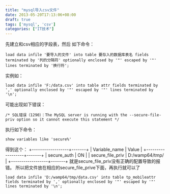 ```yaml
---
title: "mysql导入csv文件"
date: 2013-05-20T17:13:06+08:00
draft: true
tags: ['mysql', 'csv']
categories: ["IT技术"]
---
```


先建立和csv相应的字段表，然后
如下命令：
```
load data infile '要导入的文件' into table 要存入的数据库表名 fields terminated by '列的分隔符' optionally enclosed by '"' escaped by '"' lines terminated by '换行符';
```
实例如：
```
load data infile 'F:/data.csv' into table attr fields terminated by ',' optionally enclosed by '"' escaped by '"' lines terminated by '\n';
```
可能出现如下错误：
```
/* SQL错误（1290）：The MySQL server is running with the --secure-file-priv option so it cannot execute this statement */
```
执行如下命令：
```
show variables like 'secure%'
```
得到这个：
+------------------+-------+
| Variable_name | Value |
+------------------+-------+
| secure_auth | ON |
| secure_file_priv | D:/wamp64/tmp/ |
+------------------+-------+
就是secure_file_priv没有正确的配置导致的报错。
所以把文件放在相应的secure_file_prive下面，再执行就可以了
```
load data infile 'D:/wamp64/tmp/data.csv' into table tp_mobileattr fields terminated by ',' optionally enclosed by '"' escaped by '"' lines terminated by '\n';
```